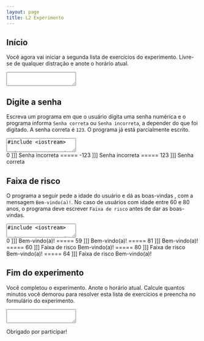 ```yaml
---
layout: page
title: L2 Experimento
---
```


## Início

Você agora vai iniciar a segunda lista de exercícios do experimento. Livre-se de qualquer distração e anote o horário atual.

<div>
<textarea></textarea>
</div>

## Digite a senha

Escreva um programa em que o usuário digita uma senha numérica e o programa informa `Senha correta` ou `Senha incorreta`, a depender do que foi digitado. A senha correta é `123`. O programa já está parcialmente escrito.

<textarea class="code lang-cpp">
#include &lt;iostream&gt;

using namespace std;

int main() {
  int senha;

  cin >> senha;

  cout << "Senha incorreta" << endl;
  
  return 0;
}</textarea>

<div class="testcases">
0 ]]] Senha incorreta
=====
-123 ]]] Senha incorreta
=====
123 ]]] Senha correta
</div>


## Faixa de risco

O programa a seguir pede a idade do usuário e dá as boas-vindas , com a mensagem `Bem-vindo(a)!`. No caso de usuários com idade entre 60 e 80 anos, o programa deve escrever `Faixa de risco` antes de dar as boas-vindas.

<textarea class="code lang-cpp">
#include &lt;iostream&gt;

using namespace std;

int main() {
  int idade;

  cin >> idade;

  // Se idade estiver entre 60 e 80 anos,
  // imprimir Faixa de risco

  cout << "Bem-vindo(a)!" << endl;
  
  return 0;
}</textarea>

<div class="testcases">
0 ]]] Bem-vindo(a)!
=====
59 ]]] Bem-vindo(a)!
=====
81 ]]] Bem-vindo(a)!
=====
60 ]]] Faixa de risco
Bem-vindo(a)!
=====
80 ]]] Faixa de risco
Bem-vindo(a)!
=====
64 ]]] Faixa de risco
Bem-vindo(a)!
</div>


## Fim do experimento

Você completou o experimento. Anote o horário atual. Calcule quantos minutos você demorou para resolver esta lista de exercícios e preencha no formulário do experimento.

<div>
<textarea></textarea>
</div>

Obrigado por participar!
